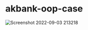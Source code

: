 # akbank-oop-case
![Screenshot 2022-09-03 213218](https://user-images.githubusercontent.com/68907169/188283795-1dd575a5-1b31-4c8e-a134-86349af216bc.png)
